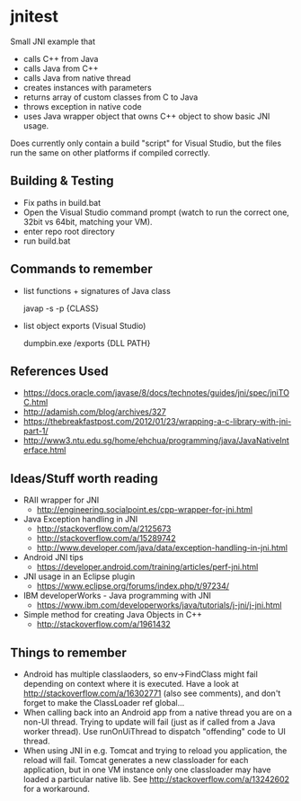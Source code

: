 # jnitest

Small JNI example that
 - calls C++ from Java
 - calls Java from C++
 - calls Java from native thread
 - creates instances with parameters
 - returns array of custom classes from C to Java
 - throws exception in native code
 - uses Java wrapper object that owns C++ object
to show basic JNI usage.

Does currently only contain a build "script" for Visual Studio, but the files
run the same on other platforms if compiled correctly.

## Building & Testing
 - Fix paths in build.bat
 - Open the Visual Studio command prompt (watch to run the correct one, 32bit vs 64bit,
   matching your VM).
 - enter repo root directory
 - run build.bat

## Commands to remember
 - list functions + signatures of Java class
 
    javap -s -p {CLASS}

 - list object exports (Visual Studio)
   
    dumpbin.exe /exports {DLL PATH}

## References Used
 - https://docs.oracle.com/javase/8/docs/technotes/guides/jni/spec/jniTOC.html
 - http://adamish.com/blog/archives/327
 - https://thebreakfastpost.com/2012/01/23/wrapping-a-c-library-with-jni-part-1/
 - http://www3.ntu.edu.sg/home/ehchua/programming/java/JavaNativeInterface.html

## Ideas/Stuff worth reading
 - RAII wrapper for JNI
   - http://engineering.socialpoint.es/cpp-wrapper-for-jni.html
 - Java Exception handling in JNI
   - http://stackoverflow.com/a/2125673
   - http://stackoverflow.com/a/15289742
   - http://www.developer.com/java/data/exception-handling-in-jni.html
 - Android JNI tips
   - https://developer.android.com/training/articles/perf-jni.html
 - JNI usage in an Eclipse plugin
   - https://www.eclipse.org/forums/index.php/t/97234/
 - IBM developerWorks - Java programming with JNI
   - https://www.ibm.com/developerworks/java/tutorials/j-jni/j-jni.html
 - Simple method for creating Java Objects in C++
   - http://stackoverflow.com/a/1961432

## Things to remember
 - Android has multiple classlaoders, so env->FindClass might fail depending
   on context where it is executed. Have a look at http://stackoverflow.com/a/16302771
   (also see comments), and don't forget to make the ClassLoader ref global...
 - When calling back into an Android app from a native thread you are on a non-UI
   thread. Trying to update will fail (just as if called from a Java worker thread).
   Use runOnUiThread to dispatch "offending" code to UI thread.
 - When using JNI in e.g. Tomcat and trying to reload you application, the reload
   will fail. Tomcat generates a new classloader for each application, but in one
   VM instance only one classloader may have loaded a particular native lib.
   See http://stackoverflow.com/a/13242602 for a workaround.